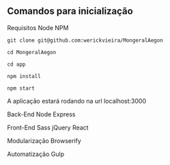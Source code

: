 ## Comandos para inicialização
	
Requisitos
	Node
	NPM

    git clone git@github.com:werickvieira/MongeralAegon

    cd MongeralAegon

    cd app

	npm install

	npm start

A aplicação estará rodando na url localhost:3000

Back-End
	Node
	Express

Front-End
	Sass
	jQuery
	React

Modularização
	Browserify

Automatização
	Gulp

